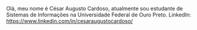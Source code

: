 Olá, meu nome é César Augusto Cardoso, atualmente sou estudante de Sistemas de Informações na Universidade Federal de Ouro Preto.
LinkedIn: https://www.linkedin.com/in/cesaraugustocardoso/

<!---
Cesarcardoso94/Cesarcardoso94 is a ✨ special ✨ repository because its `README.md` (this file) appears on your GitHub profile.
You can click the Preview link to take a look at your changes.
--->
